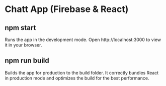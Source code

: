 # Chatt App (Firebase & React)

## npm start
Runs the app in the development mode.
Open http://localhost:3000 to view it in your browser.

## npm run build 
Builds the app for production to the build folder.
It correctly bundles React in production mode and optimizes the build for the best performance.


